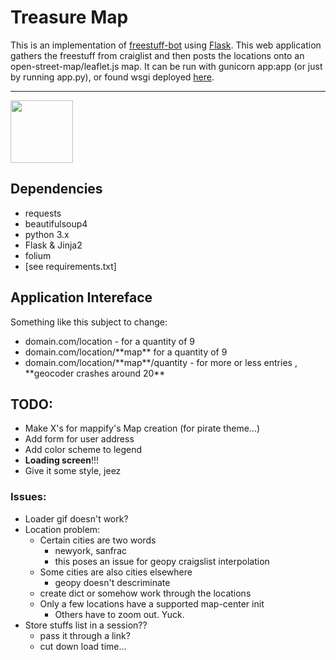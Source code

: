# Treasure Map

This is an implementation of <a href="https://github.com/polypmer/freestuff-bot">freestuff-bot</a> using [Flask](www.flask.pocoo.org). This web application gathers the freestuff from craiglist and then posts the locations onto an open-street-map/leaflet.js map. It can be run with gunicorn app:app (or just by running app.py), or found wsgi deployed [here](http://treasure.plyp.org).<hr>
<img src="https://github.com/polypmer/treasure-map/blob/master/static/img/noun_89070.png" width="100px"></img>

## Dependencies
* requests
* beautifulsoup4
* python 3.x
* Flask & Jinja2
* folium
* [see requirements.txt]

## Application Intereface
Something like this subject to change:
<ul>
<li>domain.com/location - for a quantity of 9</li>
<li>domain.com/location/**map** for a quantity of 9</li>
<li>domain.com/location/**map**/quantity  - for more or less entries , **geocoder crashes around 20**</li>
</ul>

## TODO: 
* Make X's for mappify's Map creation (for pirate theme...)
* Add form for user address
* Add color scheme to legend
* **Loading screen**!!!
* Give it some style, jeez

### Issues:
* Loader gif doesn't work?
* Location problem:
    - Certain cities are two words
        - newyork, sanfrac
        - this poses an issue for geopy craigslist interpolation
    - Some cities are also cities elsewhere
        - geopy doesn't descriminate
    - create dict or somehow work through the locations
    - Only a few locations have a supported map-center init
        - Others have to zoom out. Yuck.
* Store stuffs list in a session??
    - pass it through a link? 
    - cut down load time...

